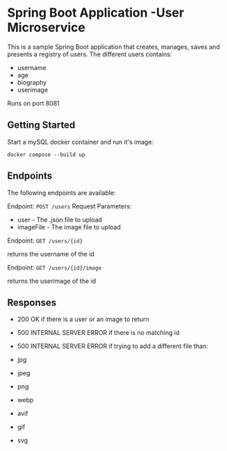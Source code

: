 # Spring Boot Application -User Microservice

This is a sample Spring Boot application that creates, manages, saves and presents a registry of users. The different users contains:

- username
- age
- biography
- userimage

Runs on port 8081

## Getting Started
Start a mySQL docker container and run it's image:

```
docker compose --build up
```

## Endpoints
The following endpoints are available:

Endpoint: `POST /users`
Request Parameters:

- user - The .json file to upload 
- imageFile - The image file to upload


Endpoint: `GET /users/{id}`


returns the username of the id

Endpoint: `GET /users/{id}/image`

returns the userimage of the id

## Responses
- 200 OK if there is a user or an image to return
- 500 INTERNAL SERVER ERROR if there is no matching id
- 500 INTERNAL SERVER ERROR if trying to add a different file than:


- jpg
- jpeg
- png
- webp
- avif
- gif
- svg
